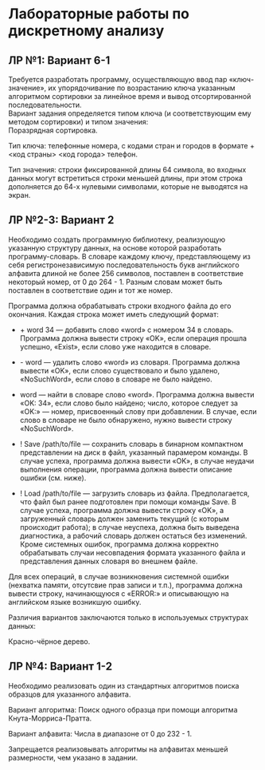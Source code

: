 # Лабораторные работы по дискретному анализу
## ЛР №1: Вариант 6-1

Требуется разработать программу, осуществляющую ввод пар «ключ-значение», их упорядочивание по возрастанию ключа указанным алгоритмом сортировки за линейное время и вывод отсортированной последовательности.  
Вариант задания определяется типом ключа (и соответствующим ему методом сортировки) и типом значения:  
Поразрядная сортировка.  

Тип ключа: телефонные номера, с кодами стран и городов в формате +<код страны> <код города> телефон.  

Тип значения: строки фиксированной длины 64 символа, во входных данных могут встретиться строки меньшей длины, при этом строка дополняется до 64-х нулевыми символами, которые не выводятся на экран.

 ## ЛР №2-3: Вариант 2

Необходимо создать программную библиотеку, реализующую указанную структуру данных, на основе которой разработать программу-словарь. В словаре каждому ключу, представляющему из себя регистронезависимую последовательность букв английского алфавита длиной не более 256 символов, поставлен в соответствие некоторый номер, от 0 до  264  - 1. Разным словам может быть поставлен в соответствие один и тот же номер.

Программа должна обрабатывать строки входного файла до его окончания. Каждая строка может иметь следующий формат:

- \+ word 34  — добавить слово «word» с номером 34 в словарь. Программа должна вывести строку «OK», если операция прошла успешно, «Exist», если слово уже находится в словаре.

- \- word  — удалить слово «word» из словаря. Программа должна вывести «OK», если слово существовало и было удалено, «NoSuchWord», если слово в словаре не было найдено.

- word  — найти в словаре слово «word». Программа должна вывести «OK: 34», если слово было найдено; число, которое следует за «OK:» — номер, присвоенный слову при добавлении. В случае, если слово в словаре не было обнаружено, нужно вывести строку «NoSuchWord».

- ! Save /path/to/file  — сохранить словарь в бинарном компактном представлении на диск в файл, указанный парамером команды. В случае успеха, программа должна вывести «OK», в случае неудачи выполнения операции, программа должна вывести описание ошибки (см. ниже).

- ! Load /path/to/file  — загрузить словарь из файла. Предполагается, что файл был ранее подготовлен при помощи команды Save. В случае успеха, программа должна вывести строку «OK», а загруженный словарь должен заменить текущий (с которым происходит работа); в случае неуспеха, должна быть выведена диагностика, а рабочий словарь должен остаться без изменений. Кроме системных ошибок, программа должна корректно обрабатывать случаи несовпадения формата указанного файла и представления данных словаря во внешнем файле.

Для всех операций, в случае возникновения системной ошибки (нехватка памяти, отсутсвие прав записи и т.п.), программа должна вывести строку, начинающуюся с «ERROR:» и описывающую на английском языке возникшую ошибку.

Различия вариантов заключаются только в используемых структурах данных:

Красно-чёрное дерево.
## ЛР №4: Вариант 1-2
Необходимо реализовать один из стандартных алгоритмов поиска образцов для указанного алфавита.

Вариант алгоритма:  Поиск одного образца при помощи алгоритма Кнута-Морриса-Пратта.

Вариант алфавита:  Числа в диапазоне от  0  до  232  - 1.

Запрещается реализовывать алгоритмы на алфавитах меньшей размерности, чем указано в задании.
